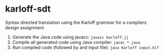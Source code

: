 # karloff-sdt
Syntax directed translation using the Karloff grammar for a compilers design assignment.

1. Generate the Java code using javacc: `javacc karloff.jj`
2. Compile all generated code using Java compiler: `javac *.java`
3. Run compiled code (followed by and input file): `java Karloff input.klf`


